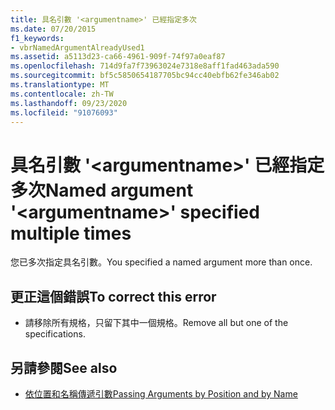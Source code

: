 ```yaml
---
title: 具名引數 '<argumentname>' 已經指定多次
ms.date: 07/20/2015
f1_keywords:
- vbrNamedArgumentAlreadyUsed1
ms.assetid: a5113d23-ca66-4961-909f-74f97a0eaf87
ms.openlocfilehash: 714d9fa7f73963024e7318e8aff1fad463ada590
ms.sourcegitcommit: bf5c5850654187705bc94cc40ebfb62fe346ab02
ms.translationtype: MT
ms.contentlocale: zh-TW
ms.lasthandoff: 09/23/2020
ms.locfileid: "91076093"
---
```

# <a name="named-argument-argumentname-specified-multiple-times"></a><span data-ttu-id="56c6e-102">具名引數 '\<argumentname>' 已經指定多次</span><span class="sxs-lookup"><span data-stu-id="56c6e-102">Named argument '\<argumentname>' specified multiple times</span></span>

<span data-ttu-id="56c6e-103">您已多次指定具名引數。</span><span class="sxs-lookup"><span data-stu-id="56c6e-103">You specified a named argument more than once.</span></span>  
  
## <a name="to-correct-this-error"></a><span data-ttu-id="56c6e-104">更正這個錯誤</span><span class="sxs-lookup"><span data-stu-id="56c6e-104">To correct this error</span></span>  
  
- <span data-ttu-id="56c6e-105">請移除所有規格，只留下其中一個規格。</span><span class="sxs-lookup"><span data-stu-id="56c6e-105">Remove all but one of the specifications.</span></span>  
  
## <a name="see-also"></a><span data-ttu-id="56c6e-106">另請參閱</span><span class="sxs-lookup"><span data-stu-id="56c6e-106">See also</span></span>

- [<span data-ttu-id="56c6e-107">依位置和名稱傳遞引數</span><span class="sxs-lookup"><span data-stu-id="56c6e-107">Passing Arguments by Position and by Name</span></span>](../programming-guide/language-features/procedures/passing-arguments-by-position-and-by-name.md)
